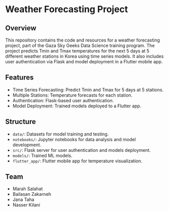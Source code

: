 # Weather Forecasting Project

## Overview

This repository contains the code and resources for a weather forecasting project, part of the Gaza Sky Geeks Data Science training program. 
The project predicts Tmin and Tmax temperatures for the next 5 days at 5 different weather stations in Korea using time series models.
It also includes user authentication via Flask and model deployment in a Flutter mobile app.

## Features

- Time Series Forecasting: Predict Tmin and Tmax for 5 days at 5 stations.
- Multiple Stations: Temperature forecasts for each station.
- Authentication: Flask-based user authentication.
- Model Deployment: Trained models deployed to a Flutter app.

## Structure

- `data/`: Datasets for model training and testing.
- `notebooks/`: Jupyter notebooks for data analysis and model development.
- `src/`: Flask server for user authentication and models deployment.
- `models/`: Trained ML models.
- `flutter_app/`: Flutter mobile app for temperature visualization.



## Team

- Marah Salahat 
- Bailasan Zakarneh
- Jana Taha
- Nasser Kilani

